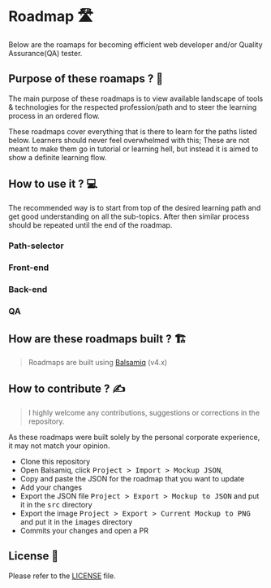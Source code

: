# Roadmap 🛣️
Below are the roamaps for becoming efficient web developer and/or Quality Assurance(QA) tester. 

## Purpose of these roamaps ? 🎯 
The main purpose of these roadmaps is to view available landscape of tools & technologies for the respected profession/path and to steer the learning process in an ordered flow.  

These roadmaps cover everything that is there to learn for the paths listed below. Learners should never feel overwhelmed with this; These are not meant to make them go in tutorial or learning hell, but instead it is aimed to show a definite learning flow. 

## How to use it ? 💻
The recommended way is to start from top of the desired learning path and get good understanding on all the sub-topics. After then similar process should be repeated until the end of the roadmap. 

### Path-selector 
<!-- TODO: Point to the export -->

### Front-end
<!-- TODO: Point to the export -->

### Back-end
<!-- TODO: Point to the export -->

### QA
<!-- TODO: Point to the export -->

## How are these roadmaps built ? 🏗️
> Roadmaps are built using [Balsamiq](https://balsamiq.com/download/) (v4.x)


## How to contribute ? ✍

> I highly welcome any contributions, suggestions or corrections in the repository. 

As these roadmaps were built solely by the personal corporate experience, it may not match your opinion. 

* Clone this repository
* Open Balsamiq, click <kbd>Project > Import > Mockup JSON</kbd>,
* Copy and paste the JSON for the roadmap that you want to update
* Add your changes
* Export the JSON file <kbd>Project > Export > Mockup to JSON</kbd> and put it in the <kbd>src</kbd> directory
* Export the image <kbd>Project > Export > Current Mockup to PNG</kbd> and put it in the <kbd>images</kbd> directory
* Commits your changes and open a PR

## License 📝
Please refer to the [LICENSE](https://github.com/Yashwin12/roadmap/blob/master/LICENSE) file.

